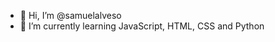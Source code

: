 - 👋 Hi, I’m @samuelalveso
- 🌱 I’m currently learning JavaScript, HTML, CSS and Python


<!---
samuelalveso/samuelalveso is a ✨ special ✨ repository because its `README.md` (this file) appears on your GitHub profile.
You can click the Preview link to take a look at your changes.
--->
